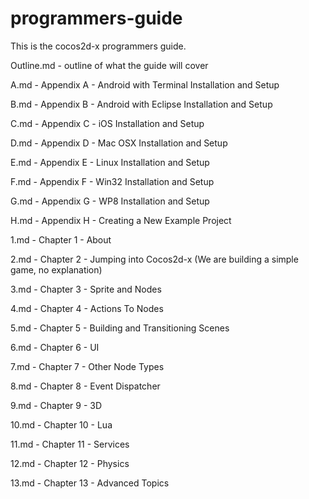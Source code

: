 programmers-guide
=================

This is the cocos2d-x programmers guide.

Outline.md - outline of what the guide will cover

A.md - Appendix A - Android with Terminal Installation and Setup

B.md - Appendix B - Android with Eclipse Installation and Setup

C.md - Appendix C - iOS Installation and Setup

D.md - Appendix D - Mac OSX Installation and Setup

E.md - Appendix E - Linux Installation and Setup

F.md - Appendix F - Win32 Installation and Setup

G.md - Appendix G - WP8 Installation and Setup

H.md - Appendix H - Creating a New Example Project

1.md - Chapter 1 - About

2.md - Chapter 2 - Jumping into Cocos2d-x (We are building a simple game, no explanation)

3.md - Chapter 3 - Sprite and Nodes

4.md - Chapter 4 - Actions To Nodes

5.md - Chapter 5 - Building and Transitioning Scenes

6.md - Chapter 6 - UI

7.md - Chapter 7 - Other Node Types

8.md - Chapter 8 - Event Dispatcher

9.md - Chapter 9 - 3D

10.md - Chapter 10 - Lua

11.md - Chapter 11 - Services

12.md - Chapter 12 - Physics

13.md - Chapter 13 - Advanced Topics

